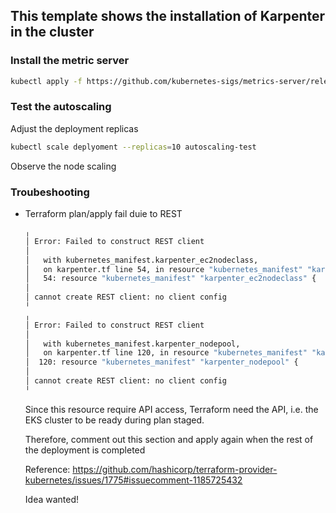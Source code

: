 ## This template shows the installation of Karpenter in the cluster

### Install the metric server
```sh
kubectl apply -f https://github.com/kubernetes-sigs/metrics-server/releases/latest/download/components.yaml
```

### Test the autoscaling
Adjust the deployment replicas
```sh
kubectl scale deplyoment --replicas=10 autoscaling-test
```

Observe the node scaling

### Troubeshooting
- Terraform plan/apply fail duie to REST
  ```sh
  ╷
  │ Error: Failed to construct REST client
  │ 
  │   with kubernetes_manifest.karpenter_ec2nodeclass,
  │   on karpenter.tf line 54, in resource "kubernetes_manifest" "karpenter_ec2nodeclass":
  │   54: resource "kubernetes_manifest" "karpenter_ec2nodeclass" {
  │ 
  │ cannot create REST client: no client config
  ╵
  ╷
  │ Error: Failed to construct REST client
  │ 
  │   with kubernetes_manifest.karpenter_nodepool,
  │   on karpenter.tf line 120, in resource "kubernetes_manifest" "karpenter_nodepool":
  │  120: resource "kubernetes_manifest" "karpenter_nodepool" {
  │ 
  │ cannot create REST client: no client config
  ╵
  ```
  Since this resource require API access, Terraform need the API, i.e. the EKS cluster to be ready during plan staged. 

  Therefore, comment out this section and apply again when the rest of the deployment is completed

  Reference: https://github.com/hashicorp/terraform-provider-kubernetes/issues/1775#issuecomment-1185725432

  Idea wanted!